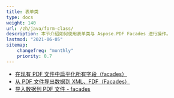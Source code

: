 ```yaml
---
title: 表单类
type: docs
weight: 140
url: /zh/java/form-class/
description: 本节介绍如何使用表单类与 Aspose.PDF Facades 进行操作。
lastmod: "2021-06-05"
sitemap:
    changefreq: "monthly"
    priority: 0.7
---
```


- [在现有 PDF 文件中扁平化所有字段（facades）](/pdf/zh/java/flatten-all-fields/)
- [从 PDF 文件导出数据到 XML、FDF（Facades）](/pdf/zh/java/export-data-into-a-pdf-file-facades/)
- [导入数据到 PDF 文件 - facades](/pdf/zh/java/import-data-into-a-pdf-file-facades/)